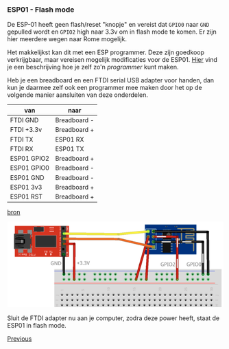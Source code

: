 ### ESP01 - Flash mode

De ESP-01 heeft geen flash/reset "knopje" en vereist dat `GPIO0` naar `GND` gepulled 
wordt en `GPIO2` high naar 3.3v om in flash mode te komen. Er zijn hier meerdere 
wegen naar Rome mogelijk. 

Het makkelijkst kan dit met een ESP programmer. Deze zijn goedkoop verkrijgbaar, 
maar vereisen mogelijk modificaties voor de ESP01. 
<a href="https://willem.aandewiel.nl/index.php/2018/08/27/eenvoudige-programmer-voor-de-esp-01-esp8266/" target="_blank">Hier</a>
vind je een beschrijving hoe je zelf zo'n *programmer* kunt maken.

Heb je een breadboard en een FTDI serial USB adapter voor handen, dan kun je daarmee zelf 
ook een programmer mee maken door het op de volgende manier aansluiten van deze onderdelen.

|van|naar|
|---|---|
|FTDI GND|Breadboard -|
|FTDI +3.3v|Breadboard +|
|FTDI TX| ESP01 RX|
|FTDI RX| ESP01 TX|
|ESP01 GPIO2|Breadboard +|
|ESP01 GPIO0|Breadboard -|
|ESP01 GND|Breadboard -|
|ESP01 3v3|Breadboard +|
|ESP01 RST|Breadboard +|
<a href="https://medium.com/@aallan/getting-started-with-the-esp8266-270e30feb4d1" target="_blank">bron</a>


![](img/ESPFlashen.png)   

Sluit de FTDI adapter nu aan je computer, zodra deze power heeft, staat de ESP01 in flash mode.

<a href="../uploadenFirmware/" class="btn btn-neutral" title="Clonen van github"><span class="icon icon-circle-arrow-left"></span> Previous</a>
